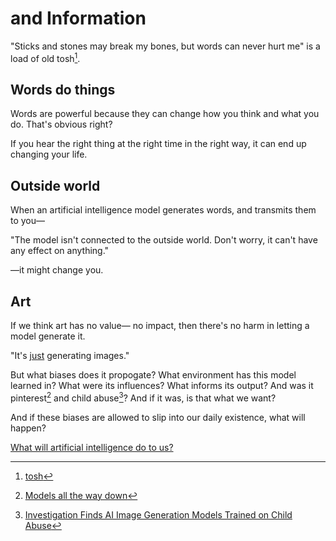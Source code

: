 # and Information

"Sticks and stones may break my bones, but words can never hurt me" is a load of old tosh[^tosh].

## Words do things

Words are powerful because they can change how you think and what you do. That's obvious right? 

If you hear the right thing at the right time in the right way, it can end up changing your life.

## Outside world

When an artificial intelligence model generates words, and transmits them to you—

"The model isn't connected to the outside world. Don't worry, it can't have any effect on anything."

—it might change you.

## Art 

If we think art has no value— no impact, then there's no harm in letting a model generate it. 

"It's [just](https://www.todepond.com/wikiblogarden/better-computing/just/) generating images."

But what biases does it propogate? What environment has this model learned in? What were its influences? What informs its output? And was it pinterest[^data] and child abuse[^abuse]? And if it was, is that what we want?

And if these biases are allowed to slip into our daily existence, what will happen? 

[What will artificial intelligence do to us?](https://www.todepond.com/wikiblogarden/better-computing/worse-computing/artificial-intelligence/)

[^tosh]: [tosh](https://en.wiktionary.org/wiki/tosh)
[^data]: [Models all the way down](https://knowingmachines.org/models-all-the-way)
[^abuse]: [Investigation Finds AI Image Generation Models Trained on Child Abuse](https://cyber.fsi.stanford.edu/news/investigation-finds-ai-image-generation-models-trained-child-abuse)
